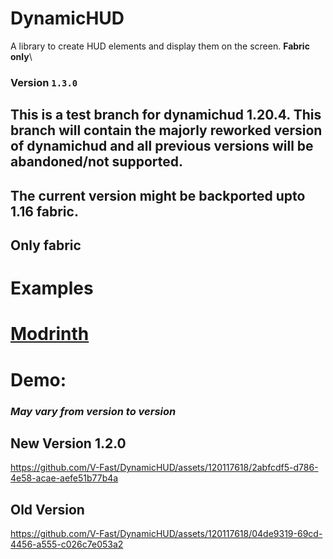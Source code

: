 # DynamicHUD
A library to create HUD elements and display them on the screen. **Fabric only**\
### Version `1.3.0`

## This is a test branch for dynamichud 1.20.4. This branch will contain the majorly reworked version of dynamichud and all previous versions will be abandoned/not supported. 
## The current version might be backported upto 1.16 fabric.
## Only fabric

# Examples

# [Modrinth](https://modrinth.com/mod/dynamichud)

# Demo:
### *May vary from version to version*
## New Version 1.2.0
https://github.com/V-Fast/DynamicHUD/assets/120117618/2abfcdf5-d786-4e58-acae-aefe51b77b4a


## Old Version
https://github.com/V-Fast/DynamicHUD/assets/120117618/04de9319-69cd-4456-a555-c026c7e053a2











